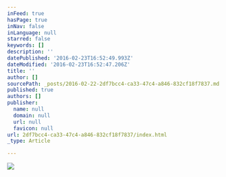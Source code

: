```yaml
---
inFeed: true
hasPage: true
inNav: false
inLanguage: null
starred: false
keywords: []
description: ''
datePublished: '2016-02-23T16:52:49.993Z'
dateModified: '2016-02-23T16:52:47.206Z'
title: ''
author: []
sourcePath: _posts/2016-02-22-2df7bcc4-ca33-47c4-a846-832cf18f7837.md
published: true
authors: []
publisher:
  name: null
  domain: null
  url: null
  favicon: null
url: 2df7bcc4-ca33-47c4-a846-832cf18f7837/index.html
_type: Article

---
```

![](https://the-grid-user-content.s3-us-west-2.amazonaws.com/974cf3dd-9fe5-498f-81e7-4a5e11199717.png)